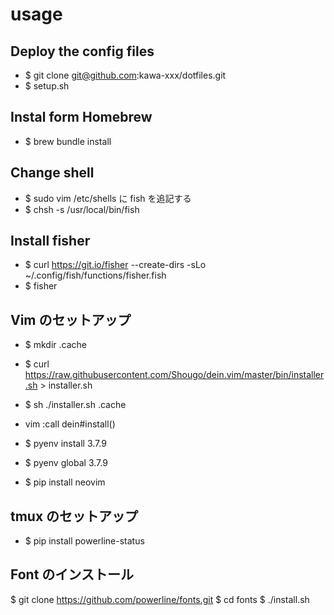 # usage

## Deploy the config files
* $ git clone git@github.com:kawa-xxx/dotfiles.git
* $ setup.sh

## Instal form Homebrew
* $ brew bundle install

## Change shell
* $ sudo vim /etc/shells に fish を追記する
* $ chsh -s /usr/local/bin/fish

## Install fisher
* $ curl https://git.io/fisher --create-dirs -sLo ~/.config/fish/functions/fisher.fish
* $ fisher

## Vim のセットアップ
* $ mkdir .cache
* $ curl https://raw.githubusercontent.com/Shougo/dein.vim/master/bin/installer.sh > installer.sh
* $ sh ./installer.sh .cache
* vim :call dein#install()

* $ pyenv install 3.7.9
* $ pyenv global 3.7.9
* $ pip install neovim

## tmux のセットアップ
* $ pip install powerline-status

## Font のインストール
$ git clone https://github.com/powerline/fonts.git
$ cd fonts
$ ./install.sh

